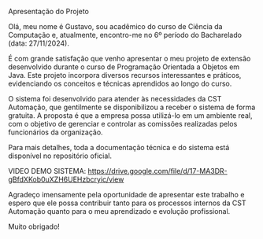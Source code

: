 Apresentação do Projeto

Olá, meu nome é Gustavo, sou acadêmico do curso de Ciência da Computação e, atualmente, encontro-me no 6º período do  Bacharelado (data: 27/11/2024).

É com grande satisfação que venho apresentar o meu projeto de extensão desenvolvido durante o curso de Programação Orientada a Objetos em Java. Este projeto incorpora diversos recursos interessantes e práticos, evidenciando os conceitos e técnicas aprendidos ao longo do curso.

O sistema foi desenvolvido para atender às necessidades da CST Automação, que gentilmente se disponibilizou a receber o sistema de forma gratuita. A proposta é que a empresa possa utilizá-lo em um ambiente real, com o objetivo de gerenciar e controlar as comissões realizadas pelos funcionários da organização.

Para mais detalhes, toda a documentação técnica e do sistema está disponível no repositório oficial.

VIDEO DEMO SISTEMA: https://drive.google.com/file/d/17-MA3DR-gBfdXKob0uXZH6UEHzbcryic/view

Agradeço imensamente pela oportunidade de apresentar este trabalho e espero que ele possa contribuir tanto para os processos internos da CST Automação quanto para o meu aprendizado e evolução profissional.

Muito obrigado!
